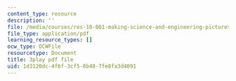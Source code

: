 ```yaml
---
content_type: resource
description: ''
file: /media/courses/res-10-001-making-science-and-engineering-pictures-a-practical-guide-to-presenting-your-work-spring-2016/1d3120dc4f6f3cf58b407fe8fa3d4091_ox0-ancvQ5g.pdf
file_type: application/pdf
learning_resource_types: []
ocw_type: OCWFile
resourcetype: Document
title: 3play pdf file
uid: 1d3120dc-4f6f-3cf5-8b40-7fe8fa3d4091
---
```

